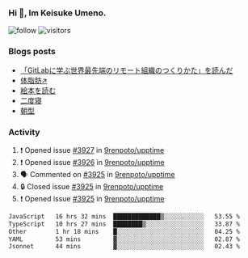 ### Hi 👋, Im Keisuke Umeno.

<!--
**9renpoto/9renpoto** is a ✨ _special_ ✨ repository because its `README.md` (this file) appears on your GitHub profile.

Here are some ideas to get you started:

- 🔭 I’m currently working on ...
- 🌱 I’m currently learning ...
- 👯 I’m looking to collaborate on ...
- 🤔 I’m looking for help with ...
- 💬 Ask me about ...
- 📫 How to reach me: ...
- 😄 Pronouns: ...
- ⚡ Fun fact: ...
-->

![follow](https://img.shields.io/github/followers/9renpoto?label=Follow&style=social)
![visitors](https://komarev.com/ghpvc/?username=9renpoto&label=Profile%20views&color=0e75b6&style=flat)

### Blogs posts

<!-- BLOG-POST-LIST:START -->
- [「GitLabに学ぶ世界最先端のリモート組織のつくりかた」を読んだ](https://9renpoto.win/entry/2024/09/10/remote_organization)
- [体脂肪↗](https://9renpoto.win/entry/2024/08/12/gaining_fat)
- [絵本を読む](https://9renpoto.win/entry/2024/07/26/picture_book)
- [二度寝](https://9renpoto.win/entry/2024/07/18/going_back_to_sleep)
- [朝型](https://9renpoto.win/entry/2024/05/29/im-an-early)
<!-- BLOG-POST-LIST:END -->

### Activity

<!--START_SECTION:activity-->
1. ❗ Opened issue [#3927](https://github.com/9renpoto/upptime/issues/3927) in [9renpoto/upptime](https://github.com/9renpoto/upptime)
2. ❗ Opened issue [#3926](https://github.com/9renpoto/upptime/issues/3926) in [9renpoto/upptime](https://github.com/9renpoto/upptime)
3. 🗣 Commented on [#3925](https://github.com/9renpoto/upptime/issues/3925#issuecomment-2436800343) in [9renpoto/upptime](https://github.com/9renpoto/upptime)
4. 🔒 Closed issue [#3925](https://github.com/9renpoto/upptime/issues/3925) in [9renpoto/upptime](https://github.com/9renpoto/upptime)
5. ❗ Opened issue [#3925](https://github.com/9renpoto/upptime/issues/3925) in [9renpoto/upptime](https://github.com/9renpoto/upptime)
<!--END_SECTION:activity-->

<!--START_SECTION:waka-->

```txt
JavaScript   16 hrs 32 mins  █████████████▒░░░░░░░░░░░   53.55 %
TypeScript   10 hrs 27 mins  ████████▒░░░░░░░░░░░░░░░░   33.87 %
Other        1 hr 18 mins    █░░░░░░░░░░░░░░░░░░░░░░░░   04.25 %
YAML         53 mins         ▓░░░░░░░░░░░░░░░░░░░░░░░░   02.87 %
Jsonnet      44 mins         ▓░░░░░░░░░░░░░░░░░░░░░░░░   02.43 %
```

<!--END_SECTION:waka-->
